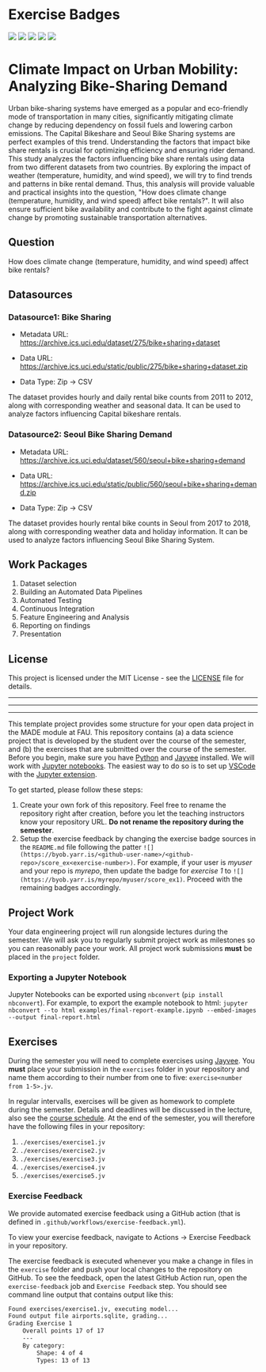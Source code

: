 # Exercise Badges

![](https://byob.yarr.is/apudasm10/made-template-fau/score_ex1) ![](https://byob.yarr.is/apudasm10/made-template-fau/score_ex2) ![](https://byob.yarr.is/apudasm10/made-template-fau/score_ex3) ![](https://byob.yarr.is/apudasm10/made-template-fau/score_ex4) ![](https://byob.yarr.is/apudasm10/made-template-fau/score_ex5)

# Climate Impact on Urban Mobility: Analyzing Bike-Sharing Demand

Urban bike-sharing systems have emerged as a popular and eco-friendly mode of transportation in many cities, significantly mitigating climate change by reducing dependency on fossil fuels and lowering carbon emissions. The Capital Bikeshare and Seoul Bike Sharing systems are perfect examples of this trend. Understanding the factors that impact bike share rentals is crucial for optimizing efficiency and ensuring rider demand. This study analyzes the factors influencing bike share rentals using data from two different datasets from two countries. By exploring the impact of weather (temperature, humidity, and wind speed), we will try to find trends and patterns in bike rental demand. Thus, this analysis will provide valuable and practical insights into the question, "How does climate change (temperature, humidity, and wind speed) affect bike rentals?". It will also ensure sufficient bike availability and contribute to the fight against climate change by promoting sustainable transportation alternatives.

## Question

How does climate change (temperature, humidity, and wind speed) affect bike rentals?

## Datasources

<!-- Describe each datasources you plan to use in a section. Use the prefic "DatasourceX" where X is the id of the datasource. -->

### Datasource1: Bike Sharing

* Metadata URL: <https://archive.ics.uci.edu/dataset/275/bike+sharing+dataset>

* Data URL: <https://archive.ics.uci.edu/static/public/275/bike+sharing+dataset.zip>

* Data Type: Zip -> CSV

The dataset provides hourly and daily rental bike counts from 2011 to 2012, along with corresponding weather and seasonal data.  It can be used to analyze factors influencing Capital bikeshare rentals.

### Datasource2: Seoul Bike Sharing Demand

* Metadata URL: <https://archive.ics.uci.edu/dataset/560/seoul+bike+sharing+demand>

* Data URL: <https://archive.ics.uci.edu/static/public/560/seoul+bike+sharing+demand.zip>

* Data Type: Zip -> CSV

The dataset provides hourly rental bike counts in Seoul from 2017 to 2018, along with corresponding weather data and holiday information.  It can be used to analyze factors influencing Seoul Bike Sharing System.

## Work Packages

<!-- List of work packages ordered sequentially, each pointing to an issue with more details. -->

1. Dataset selection
2. Building an Automated Data Pipelines
3. Automated Testing
4. Continuous Integration
5. Feature Engineering and Analysis
6. Reporting on findings
7. Presentation


## License
This project is licensed under the MIT License - see the [LICENSE](LICENSE) file for details.

___
___
___


This template project provides some structure for your open data project in the MADE module at FAU.
This repository contains (a) a data science project that is developed by the student over the course of the semester, and (b) the exercises that are submitted over the course of the semester.
Before you begin, make sure you have [Python](https://www.python.org/) and [Jayvee](https://github.com/jvalue/jayvee) installed. We will work with [Jupyter notebooks](https://jupyter.org/). The easiest way to do so is to set up [VSCode](https://code.visualstudio.com/) with the [Jupyter extension](https://marketplace.visualstudio.com/items?itemName=ms-toolsai.jupyter).

To get started, please follow these steps:
1. Create your own fork of this repository. Feel free to rename the repository right after creation, before you let the teaching instructors know your repository URL. **Do not rename the repository during the semester**.
2. Setup the exercise feedback by changing the exercise badge sources in the `README.md` file following the patter `![](https://byob.yarr.is/<github-user-name>/<github-repo>/score_ex<exercise-number>)`. 
For example, if your user is _myuser_ and your repo is _myrepo_, then update the badge for _exercise 1_ to `![](https://byob.yarr.is/myrepo/myuser/score_ex1)`. Proceed with the remaining badges accordingly.


## Project Work
Your data engineering project will run alongside lectures during the semester. We will ask you to regularly submit project work as milestones so you can reasonably pace your work. All project work submissions **must** be placed in the `project` folder.

### Exporting a Jupyter Notebook
Jupyter Notebooks can be exported using `nbconvert` (`pip install nbconvert`). For example, to export the example notebook to html: `jupyter nbconvert --to html examples/final-report-example.ipynb --embed-images --output final-report.html`


## Exercises
During the semester you will need to complete exercises using [Jayvee](https://github.com/jvalue/jayvee). You **must** place your submission in the `exercises` folder in your repository and name them according to their number from one to five: `exercise<number from 1-5>.jv`.

In regular intervalls, exercises will be given as homework to complete during the semester. Details and deadlines will be discussed in the lecture, also see the [course schedule](https://made.uni1.de/). At the end of the semester, you will therefore have the following files in your repository:

1. `./exercises/exercise1.jv`
2. `./exercises/exercise2.jv`
3. `./exercises/exercise3.jv`
4. `./exercises/exercise4.jv`
5. `./exercises/exercise5.jv`

### Exercise Feedback
We provide automated exercise feedback using a GitHub action (that is defined in `.github/workflows/exercise-feedback.yml`). 

To view your exercise feedback, navigate to Actions -> Exercise Feedback in your repository.

The exercise feedback is executed whenever you make a change in files in the `exercise` folder and push your local changes to the repository on GitHub. To see the feedback, open the latest GitHub Action run, open the `exercise-feedback` job and `Exercise Feedback` step. You should see command line output that contains output like this:

```sh
Found exercises/exercise1.jv, executing model...
Found output file airports.sqlite, grading...
Grading Exercise 1
	Overall points 17 of 17
	---
	By category:
		Shape: 4 of 4
		Types: 13 of 13
```
